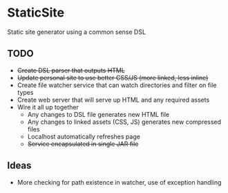 # StaticSite

Static site generator using a common sense DSL

## TODO

* ~~Create DSL parser that outputs HTML~~
* ~~Update personal site to use better CSS/JS (more linked, less inline)~~
* Create file watcher service that can watch directories and filter on file types
* Create web server that will serve up HTML and any required assets
* Wire it all up together
    * Any changes to DSL file generates new HTML file
    * Any changes to linked assets (CSS, JS) generates new compressed files
    * Localhost automatically refreshes page
    * ~~Service encapsulated in single JAR file~~

## Ideas

* More checking for path existence in watcher, use of exception handling